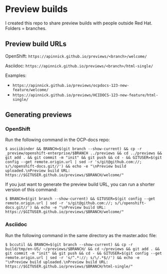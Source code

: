 # Preview builds

I created this repo to share preview builds with people outside Red Hat. Folders = branches.

## Preview build URLs

OpenShift: `https://apinnick.github.io/previews/<branch>/welcome/`

Asciidoc: `https://apinnick.github.io/previews/<branch>/html-single/`

Examples:

- `https://apinnick.github.io/previews/ocpdocs-123-new-feature/welcome/`
- `https://apinnick.github.io/previews/HCIDOCS-123-new-feature/html-single/`

## Generating previews

### OpenShift

Run the following command in the OCP-docs repo:

~~~
$ asciibinder && BRANCH=$(git branch --show-current) && cp -r _preview/openshift-enterprise/$BRANCH ../previews && cd ../previews && git add . && git commit -m "init" && git push && cd - && GITUSER=$(git config --get remote.origin.url | sed -r 's/git@github.com://; s/\/openshift-docs.git//') && echo -e "\nPreview build uploaded.\nPreview build URL: https://$GITUSER.github.io/previews/$BRANCH/welcome/"
~~~

If you just want to generate the preview build URL, you can run a shorter version of this command:

~~~
$ BRANCH=$(git branch --show-current) && GITUSER=$(git config --get remote.origin.url | sed -r 's/git@github.com://; s/\/openshift-docs.git//') && echo -e "\nPreview build URL: https://$GITUSER.github.io/previews/$BRANCH/welcome/"
~~~

### Asciidoc

Run the following command in the same directory as the master.adoc file:

~~~
$ bccutil && BRANCH=$(git branch --show-current) && cp -r build/tmp/en-US/ ~/previews/$BRANCH/ && cd ~/previews && git add . && git commit -m "init" && git push && cd - && GITUSER=$(git config --get remote.origin.url | sed -r 's/^.*://; s/\/.*$//') && echo -e "\nPreview build uploaded.\nPreview build URL: https://$GITUSER.github.io/previews/$BRANCH/html-single/"
~~~
